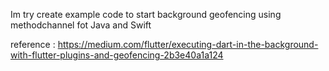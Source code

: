 Im try create example code to start background geofencing using methodchannel fot Java and Swift

reference : https://medium.com/flutter/executing-dart-in-the-background-with-flutter-plugins-and-geofencing-2b3e40a1a124
